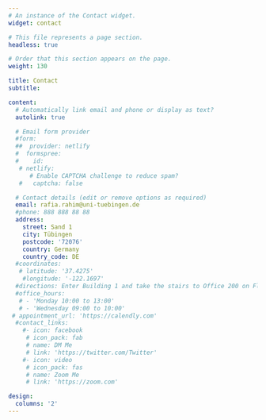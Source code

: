 ```yaml
---
# An instance of the Contact widget.
widget: contact

# This file represents a page section.
headless: true

# Order that this section appears on the page.
weight: 130

title: Contact
subtitle:

content:
  # Automatically link email and phone or display as text?
  autolink: true

  # Email form provider
  #form:
  ##  provider: netlify
  #  formspree:
  #    id:
   # netlify:
      # Enable CAPTCHA challenge to reduce spam?
   #   captcha: false

  # Contact details (edit or remove options as required)
  email: rafia.rahim@uni-tuebingen.de
  #phone: 888 888 88 88
  address:
    street: Sand 1
    city: Tübingen
    postcode: '72076'
    country: Germany
    country_code: DE
  #coordinates:
   # latitude: '37.4275'
    #longitude: '-122.1697'
  #directions: Enter Building 1 and take the stairs to Office 200 on Floor 2
  #office_hours:
   # - 'Monday 10:00 to 13:00'
   # - 'Wednesday 09:00 to 10:00'
 # appointment_url: 'https://calendly.com'
  #contact_links:
    #- icon: facebook
     # icon_pack: fab
     # name: DM Me
     # link: 'https://twitter.com/Twitter'
    #- icon: video
     # icon_pack: fas
     # name: Zoom Me
     # link: 'https://zoom.com'

design:
  columns: '2'
---
```

